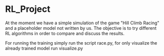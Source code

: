 # RL_Project

At the moment we have a simple simulation of the game "Hill Climb Racing" and a placeholder model not written by us.
The objective is to try different RL algorithms in order to compare and discuss the results.

For running the training simply run the script race.py, for only visualize the already trained model run visualize.py
